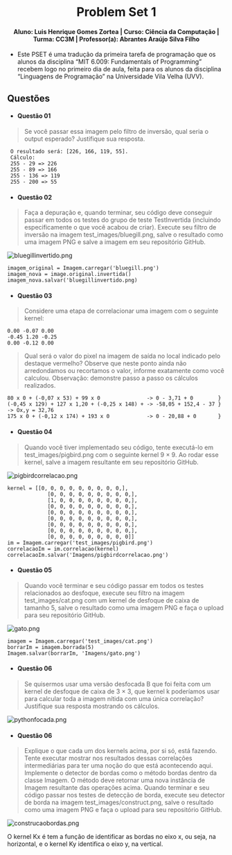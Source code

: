 <div align="center">
 
  # Problem Set 1
  #### Aluno: Luis Henrique Gomes Zortea | Curso: Ciência da Computação | Turma: CC3M | Professor(a): Abrantes Araújo Silva Filho 
</div> 

- Este PSET é uma tradução da primeira tarefa de programação que os alunos da disciplina “MIT 6.009: Fundamentals of Programming” recebem logo no primeiro dia de aula, feita para os alunos da disciplina “Linguagens de Programação” na Universidade Vila Velha (UVV).

## Questões
- #### Questão 01 
> Se você passar essa imagem pelo filtro de inversão, qual seria o output esperado? Justifique sua resposta.
~~~
 O resultado será: [226, 166, 119, 55].
 Cálculo:
 255 - 29 => 226
 255 - 89 => 166
 255 - 136 => 119
 255 - 200 => 55
~~~
- #### Questão 02
> Faça a depuração e, quando terminar, seu código deve conseguir passar em todos os testes do grupo de teste TestInvertida (incluindo especificamente o que você acabou de criar). Execute seu filtro de inversão na imagem test_images/bluegill.png, salve o resultado como uma imagem PNG e salve a imagem em seu repositório GitHub.

![bluegillinvertido.png](https://github.com/LuisHZortea/Linguagens_de_Programação/main/Imagens/bluegillinvertido.png) 
~~~
imagem_original = Imagem.carregar('bluegill.png')
imagem_nova = image.original.invertida()
imagem_nova.salvar('bluegillinvertido.png)
~~~

- #### Questão 03
> Considere uma etapa de correlacionar uma imagem com o seguinte kernel:
~~~~
0.00 -0.07 0.00
-0.45 1.20 -0.25
0.00 -0.12 0.00
~~~~
>Qual será o valor do pixel na imagem de saída no local indicado pelo destaque vermelho? Observe que neste ponto ainda não arredondamos ou recortamos o valor, informe exatamente como você calculou. Observação: demonstre passo a passo os cálculos realizados.
~~~
80 x 0 + (-0,07 x 53) + 99 x 0               -> 0 - 3,71 + 0        }
(-0,45 x 129) + 127 x 1,20 + (-0,25 x 148) + -> -58,05 + 152,4 - 37 } -> Ox,y = 32,76
175 x 0 + (-0,12 x 174) + 193 x 0            -> 0 - 20,88 + 0       }
~~~~

- #### Questão 04
> Quando você tiver implementado seu código, tente executá-lo em test_images/pigbird.png com o seguinte kernel 9 × 9. Ao rodar esse kernel, salve a imagem resultante em seu repositório GitHub.

![pigbirdcorrelacao.png](https://github.com/LuisHZortea/Linguagens_de_Programação/main/Imagens/pigbirdcorrelacao.png)

~~~
kernel = [[0, 0, 0, 0, 0, 0, 0, 0, 0,],
             [0, 0, 0, 0, 0, 0, 0, 0, 0,],
             [1, 0, 0, 0, 0, 0, 0, 0, 0,],
             [0, 0, 0, 0, 0, 0, 0, 0, 0,],
             [0, 0, 0, 0, 0, 0, 0, 0, 0,],
             [0, 0, 0, 0, 0, 0, 0, 0, 0,],
             [0, 0, 0, 0, 0, 0, 0, 0, 0,],
             [0, 0, 0, 0, 0, 0, 0, 0, 0,],
             [0, 0, 0, 0, 0, 0, 0, 0, 0]]
im = Imagem.carregar('test_images/pigbird.png')
correlacaoIm = im.correlacao(kernel)
correlacaoIm.salvar('Imagens/pigbirdcorrelacao.png')
 ~~~~

- #### Questão 05
> Quando você terminar e seu código passar em todos os testes relacionados ao desfoque, execute seu filtro na imagem test_images/cat.png com um kernel de desfoque de caixa de tamanho 5, salve o resultado como uma imagem PNG e faça o upload para seu repositório GitHub.

![gato.png](https://github.com/LuisHZortea/Linguagens_de_Programação/main/Imagens/gato.png)

~~~
imagem = Imagem.carregar('test_images/cat.png')
borrarIm = imagem.borrada(5)
Imagem.salvar(borrarIm, 'Imagens/gato.png')
~~~~

- #### Questão 06
> Se quisermos usar uma versão desfocada B que foi feita com um kernel de desfoque de caixa de 3 × 3, que kernel k poderíamos usar para calcular toda a imagem nítida com uma única correlação? Justifique sua resposta mostrando os cálculos.

![pythonfocada.png](https://github.com/LuisHZortea/Linguagens_de_Programação/main/Imagens/pythonfocada.png)

- #### Questão 06
> Explique o que cada um dos kernels acima, por si só, está fazendo. Tente executar mostrar nos resultados dessas correlações intermediárias para ter uma noção do que está acontecendo aqui. Implemente o detector de bordas como o método bordas dentro da classe Imagem. O método deve retornar uma nova instância de Imagem resultante das operações acima. Quando terminar e seu código passar nos testes de detecção de borda, execute seu detector de borda na imagem test_images/construct.png, salve o resultado como uma imagem PNG e faça o upload para seu repositório GitHub.

![construcaobordas.png](https://github.com/LuisHZortea/Linguagens_de_Programação/main/Imagens/construcaobordas.png)

O kernel Kx é tem a função de identificar as bordas no eixo x, ou seja, na horizontal, e o kernel Ky identifica o eixo y, na vertical.

